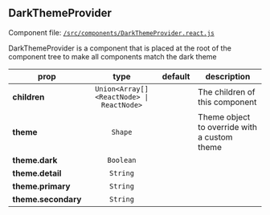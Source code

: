 
## DarkThemeProvider

Component file: [`/src/components/DarkThemeProvider.react.js`](/src/components/DarkThemeProvider.react.js)

DarkThemeProvider is a component that is placed at the root of
the component tree to make all components match the dark theme

prop | type | default | description
---- | :----: | :-------: | -----------
**children** | `Union<Array[]<ReactNode> \| ReactNode>` |  | The children of this component
**theme** | `Shape` |  | Theme object to override with a custom theme
**theme.dark** | `Boolean` |  | 
**theme.detail** | `String` |  | 
**theme.primary** | `String` |  | 
**theme.secondary** | `String` |  | 
